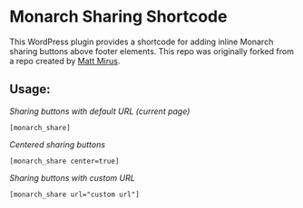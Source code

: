 # Monarch Sharing Shortcode
This WordPress plugin provides a shortcode for adding inline Monarch sharing buttons above footer elements. This repo was originally forked from a repo created by [Matt Mirus](https://github.com/mmirus).

## Usage:

*Sharing buttons with default URL (current page)*
```
[monarch_share]
```

*Centered sharing buttons*
```
[monarch_share center=true]
```

*Sharing buttons with custom URL*
```
[monarch_share url="custom url"]
```
